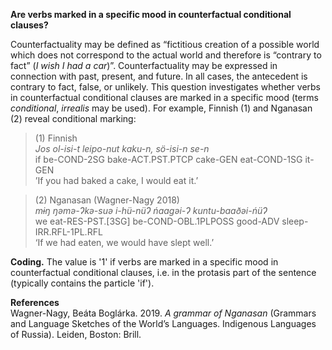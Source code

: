 **Are verbs marked in a specific mood in counterfactual conditional clauses?**

Counterfactuality may be defined as “fictitious creation of a possible world which does not correspond to the actual world and therefore is “contrary to fact” (*I wish I had a car*)”. Counterfactuality may be expressed in connection with past, present, and future. In all cases, the antecedent is contrary to fact, false, or unlikely. This question investigates whether verbs in counterfactual conditional clauses are marked in a specific mood (terms *conditional*, *irrealis* may be used). For example, Finnish (1) and Nganasan (2) reveal conditional marking:  

>(1) Finnish<br/>
>*Jos  ol-isi-t leipo-nut kaku-n, sö-isi-n se-n*<br/>
>if be-COND-2SG bake-ACT.PST.PTCP  cake-GEN eat-COND-1SG it-GEN<br/>
>’If you had baked a cake, I would eat it.’

>(2) Nganasan (Wagner-Nagy 2018)<br/>
>*mɨŋ ŋəmə-Ɂkə-suə i-hü-nüɁ ńaagəi-Ɂ kuntu-baaðəi-ńüɁ*<br/> 
>we eat-RES-PST.[3SG] be-COND-OBL.1PLPOSS good-ADV sleep-IRR.RFL-1PL.RFL<br/>
>‘If we had eaten, we would have slept well.’ 

**Coding.** The value is '1' if verbs are marked in a specific mood in counterfactual conditional clauses, i.e. in the protasis part of the sentence (typically contains the particle 'if').

**References**<br/>
Wagner-Nagy, Beáta Boglárka. 2019. *A grammar of Nganasan* (Grammars and Language Sketches of the World’s Languages. Indigenous Languages of Russia). Leiden, Boston: Brill.
